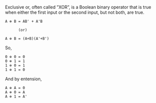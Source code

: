 Exclusive or, often called ”XOR”, is a Boolean binary operator that is true when either the first input or the second input, but not both, are true.

```
A ⊕ B = AB' + A'B

      (or)

A ⊕ B = (A+B)(A'+B')
```

So,

```
0 ⊕ 0 = 0 
0 ⊕ 1 = 1
1 ⊕ 0 = 1 
1 ⊕ 1 = 0
```

And by entension,

```
A ⊕ A = 0
A ⊕ 0 = A
A ⊕ 1 = A'
```
